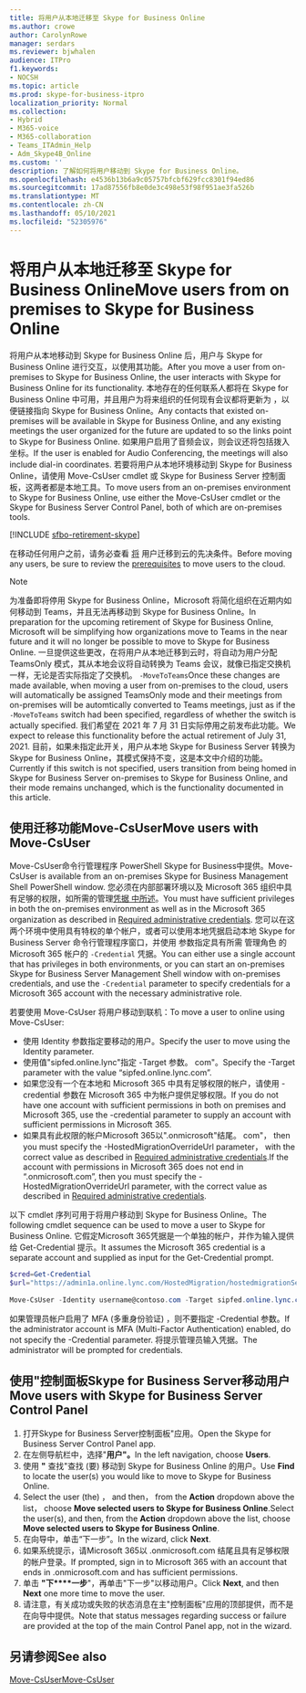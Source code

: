 ```yaml
---
title: 将用户从本地迁移至 Skype for Business Online
ms.author: crowe
author: CarolynRowe
manager: serdars
ms.reviewer: bjwhalen
audience: ITPro
f1.keywords:
- NOCSH
ms.topic: article
ms.prod: skype-for-business-itpro
localization_priority: Normal
ms.collection:
- Hybrid
- M365-voice
- M365-collaboration
- Teams_ITAdmin_Help
- Adm_Skype4B_Online
ms.custom: ''
description: 了解如何将用户移动到 Skype for Business Online。
ms.openlocfilehash: e4536b13b6a9c05757bfcbf629fcc8301f94ed86
ms.sourcegitcommit: 17ad87556fb8e0de3c498e53f98f951ae3fa526b
ms.translationtype: MT
ms.contentlocale: zh-CN
ms.lasthandoff: 05/10/2021
ms.locfileid: "52305976"
---
```

# <a name="move-users-from-on-premises-to-skype-for-business-online"></a><span data-ttu-id="c1936-103">将用户从本地迁移至 Skype for Business Online</span><span class="sxs-lookup"><span data-stu-id="c1936-103">Move users from on premises to Skype for Business Online</span></span>

<span data-ttu-id="c1936-104">将用户从本地移动到 Skype for Business Online 后，用户与 Skype for Business Online 进行交互，以使用其功能。</span><span class="sxs-lookup"><span data-stu-id="c1936-104">After you move a user from on-premises to Skype for Business Online, the user interacts with Skype for Business Online for its functionality.</span></span> <span data-ttu-id="c1936-105">本地存在的任何联系人都将在 Skype for Business Online 中可用，并且用户为将来组织的任何现有会议都将更新为 ，以便链接指向 Skype for Business Online。</span><span class="sxs-lookup"><span data-stu-id="c1936-105">Any contacts that existed on-premises will be available in Skype for Business Online, and any existing meetings the user organized for the future are updated to so the links point to Skype for Business Online.</span></span> <span data-ttu-id="c1936-106">如果用户启用了音频会议，则会议还将包括拨入坐标。</span><span class="sxs-lookup"><span data-stu-id="c1936-106">If the user is enabled for Audio Conferencing, the meetings will also include dial-in coordinates.</span></span>  <span data-ttu-id="c1936-107">若要将用户从本地环境移动到 Skype for Business Online，请使用 Move-CsUser cmdlet 或 Skype for Business Server 控制面板，这两者都是本地工具。</span><span class="sxs-lookup"><span data-stu-id="c1936-107">To move users from an on-premises environment to Skype for Business Online, use either the Move-CsUser cmdlet or the Skype for Business Server Control Panel, both of which are on-premises tools.</span></span> 

[!INCLUDE [sfbo-retirement-skype](../../Hub/includes/sfbo-retirement.md)]

<span data-ttu-id="c1936-108">在移动任何用户之前，请务必查看 [将](move-users-between-on-premises-and-cloud.md#prerequisites) 用户迁移到云的先决条件。</span><span class="sxs-lookup"><span data-stu-id="c1936-108">Before moving any users, be sure to review the [prerequisites](move-users-between-on-premises-and-cloud.md#prerequisites) to move users to the cloud.</span></span>

> [!NOTE]
> <span data-ttu-id="c1936-109">为准备即将停用 Skype for Business Online，Microsoft 将简化组织在近期内如何移动到 Teams，并且无法再移动到 Skype for Business Online。</span><span class="sxs-lookup"><span data-stu-id="c1936-109">In preparation for the upcoming retirement of Skype for Business Online, Microsoft will be simplifying how organizations move to Teams in the near future and it will no longer be possible to move to Skype for Business Online.</span></span>  <span data-ttu-id="c1936-110">一旦提供这些更改，在将用户从本地迁移到云时，将自动为用户分配 TeamsOnly 模式，其从本地会议将自动转换为 Teams 会议，就像已指定交换机一样，无论是否实际指定了交换机。 `-MoveToTeams`</span><span class="sxs-lookup"><span data-stu-id="c1936-110">Once these changes are made available, when moving a user from on-premises to the cloud, users will automatically be assigned TeamsOnly mode and their meetings from on-premises will be automtically converted to Teams meetings, just as if the `-MoveToTeams` switch had been specified, regardless of whether the switch is actually specified.</span></span> <span data-ttu-id="c1936-111">我们希望在 2021 年 7 月 31 日实际停用之前发布此功能。</span><span class="sxs-lookup"><span data-stu-id="c1936-111">We expect to release this functionality before the actual retirement of July 31, 2021.</span></span>   <span data-ttu-id="c1936-112">目前，如果未指定此开关，用户从本地 Skype for Business Server 转换为 Skype for Business Online，其模式保持不变，这是本文中介绍的功能。</span><span class="sxs-lookup"><span data-stu-id="c1936-112">Currently if this switch is not specified, users transition from being homed in Skype for Business Server on-premises to Skype for Business Online, and their mode remains unchanged, which is the functionality documented in this article.</span></span>

 
## <a name="move-users-with-move-csuser"></a><span data-ttu-id="c1936-113">使用迁移功能Move-CsUser</span><span class="sxs-lookup"><span data-stu-id="c1936-113">Move users with Move-CsUser</span></span> 

<span data-ttu-id="c1936-114">Move-CsUser命令行管理程序 PowerShell Skype for Business中提供。</span><span class="sxs-lookup"><span data-stu-id="c1936-114">Move-CsUser is available from an on-premises Skype for Business Management Shell PowerShell window.</span></span> <span data-ttu-id="c1936-115">您必须在内部部署环境以及 Microsoft 365 组织中具有足够的权限，如所需的管理[凭据 中所述](move-users-between-on-premises-and-cloud.md#required-administrative-credentials)。</span><span class="sxs-lookup"><span data-stu-id="c1936-115">You must have sufficient privileges in both the on-premises environment as well as in the Microsoft 365 organization as described in [Required administrative credentials](move-users-between-on-premises-and-cloud.md#required-administrative-credentials).</span></span> <span data-ttu-id="c1936-116">您可以在这两个环境中使用具有特权的单个帐户，或者可以使用本地凭据启动本地 Skype for Business Server 命令行管理程序窗口，并使用 参数指定具有所需 管理角色 的 Microsoft 365 帐户的 `-Credential` 凭据。</span><span class="sxs-lookup"><span data-stu-id="c1936-116">You can either use a single account that has privileges in both environments, or you can start an on-premises Skype for Business Server Management Shell window with on-premises credentials, and use the `-Credential` parameter to specify credentials for a Microsoft 365 account with the necessary administrative role.</span></span>

<span data-ttu-id="c1936-117">若要使用 Move-CsUser 将用户移动到联机：</span><span class="sxs-lookup"><span data-stu-id="c1936-117">To move a user to online using Move-CsUser:</span></span>

- <span data-ttu-id="c1936-118">使用 Identity 参数指定要移动的用户。</span><span class="sxs-lookup"><span data-stu-id="c1936-118">Specify the user to move using the Identity parameter.</span></span>
- <span data-ttu-id="c1936-119">使用值"sipfed.online.lync"指定 -Target 参数。 <span>com"。</span><span class="sxs-lookup"><span data-stu-id="c1936-119">Specify the -Target parameter with the value “sipfed.online.lync.<span>com”.</span></span>
- <span data-ttu-id="c1936-120">如果您没有一个在本地和 Microsoft 365 中具有足够权限的帐户，请使用 -credential 参数在 Microsoft 365 中为帐户提供足够权限。</span><span class="sxs-lookup"><span data-stu-id="c1936-120">If you do not have one account with sufficient permissions in both on premises and Microsoft 365, use the -credential parameter to supply an account with sufficient permissions in Microsoft 365.</span></span>
- <span data-ttu-id="c1936-121">如果具有此权限的帐户Microsoft 365以".onmicrosoft"结尾。 <span>com"， then you must specify the -HostedMigrationOverrideUrl parameter， with the correct value as described in [Required administrative credentials](move-users-between-on-premises-and-cloud.md#required-administrative-credentials).</span><span class="sxs-lookup"><span data-stu-id="c1936-121">If the account with permissions in Microsoft 365 does not end in “.onmicrosoft.<span>com”, then you must specify the -HostedMigrationOverrideUrl parameter, with  the correct value as described in [Required administrative credentials](move-users-between-on-premises-and-cloud.md#required-administrative-credentials).</span></span>

<span data-ttu-id="c1936-122">以下 cmdlet 序列可用于将用户移动到 Skype for Business Online。</span><span class="sxs-lookup"><span data-stu-id="c1936-122">The following cmdlet sequence can be used to move a user to Skype for Business Online.</span></span> <span data-ttu-id="c1936-123">它假定Microsoft 365凭据是一个单独的帐户，并作为输入提供给 Get-Credential 提示。</span><span class="sxs-lookup"><span data-stu-id="c1936-123">It assumes the Microsoft 365 credential is a separate account and supplied as input for the Get-Credential prompt.</span></span>

```PowerShell
$cred=Get-Credential
$url="https://admin1a.online.lync.com/HostedMigration/hostedmigrationService.svc"
 
Move-CsUser -Identity username@contoso.com -Target sipfed.online.lync.com -Credential $cred -HostedMigrationOverrideUrl $url
```

<span data-ttu-id="c1936-124">如果管理员帐户启用了 MFA (多重身份验证) ，则不要指定 -Credential 参数。</span><span class="sxs-lookup"><span data-stu-id="c1936-124">If the administrator account is MFA (Multi-Factor Authentication) enabled, do not specify the -Credential parameter.</span></span> <span data-ttu-id="c1936-125">将提示管理员输入凭据。</span><span class="sxs-lookup"><span data-stu-id="c1936-125">The administrator will be prompted for credentials.</span></span>

## <a name="move-users-with-skype-for-business-server-control-panel"></a><span data-ttu-id="c1936-126">使用"控制面板Skype for Business Server移动用户</span><span class="sxs-lookup"><span data-stu-id="c1936-126">Move users with Skype for Business Server Control Panel</span></span> 

1. <span data-ttu-id="c1936-127">打开Skype for Business Server控制面板"应用。</span><span class="sxs-lookup"><span data-stu-id="c1936-127">Open the Skype for Business Server Control Panel app.</span></span>
2. <span data-ttu-id="c1936-128">在左侧导航栏中，选择"**用户"。**</span><span class="sxs-lookup"><span data-stu-id="c1936-128">In the left navigation, choose **Users**.</span></span>
3. <span data-ttu-id="c1936-129">使用 **"** 查找"查找 (要) 移动到 Skype for Business Online 的用户。</span><span class="sxs-lookup"><span data-stu-id="c1936-129">Use **Find** to locate the user(s) you would like to move to Skype for Business Online.</span></span>
4. <span data-ttu-id="c1936-130">Select the user (the) ， and then， from the **Action** dropdown above the list， choose **Move selected users to Skype for Business Online**.</span><span class="sxs-lookup"><span data-stu-id="c1936-130">Select the user(s), and then, from the **Action** dropdown above the list, choose **Move selected users to Skype for Business Online**.</span></span>
5. <span data-ttu-id="c1936-131">在向导中，单击“下一步”。</span><span class="sxs-lookup"><span data-stu-id="c1936-131">In the wizard, click **Next**.</span></span>
6. <span data-ttu-id="c1936-132">如果系统提示，请Microsoft 365以 .onmicrosoft.com 结尾且具有足够权限的帐户登录。</span><span class="sxs-lookup"><span data-stu-id="c1936-132">If prompted, sign in to Microsoft 365 with an account that ends in .onmicrosoft.com and has sufficient permissions.</span></span>
7. <span data-ttu-id="c1936-133">单击 **"下\*\*\*\*一步**"，再单击"下一步"以移动用户。</span><span class="sxs-lookup"><span data-stu-id="c1936-133">Click **Next**, and then **Next** one more time to move the user.</span></span>
8. <span data-ttu-id="c1936-134">请注意，有关成功或失败的状态消息在主"控制面板"应用的顶部提供，而不是在向导中提供。</span><span class="sxs-lookup"><span data-stu-id="c1936-134">Note that status messages regarding success or failure are provided at the top of the main Control Panel app, not in the wizard.</span></span>

## <a name="see-also"></a><span data-ttu-id="c1936-135">另请参阅</span><span class="sxs-lookup"><span data-stu-id="c1936-135">See also</span></span>

[<span data-ttu-id="c1936-136">Move-CsUser</span><span class="sxs-lookup"><span data-stu-id="c1936-136">Move-CsUser</span></span>](/powershell/module/skype/move-csuser)
